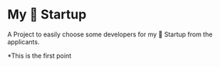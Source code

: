 # My 🦄 Startup

A Project to easily choose some developers for my 🦄 Startup from the applicants.

*This is the first point

